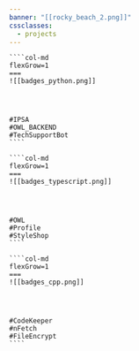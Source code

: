 ```yaml
---
banner: "[[rocky_beach_2.png]]"
cssclasses:
  - projects
---
```




`````col
````col-md
flexGrow=1
===
![[badges_python.png]]




#IPSA
#OWL_BACKEND
#TechSupportBot
````

````col-md
flexGrow=1
===
![[badges_typescript.png]]




#OWL
#Profile
#StyleShop
````

````col-md
flexGrow=1
===
![[badges_cpp.png]]




#CodeKeeper
#nFetch
#FileEncrypt
````
`````

